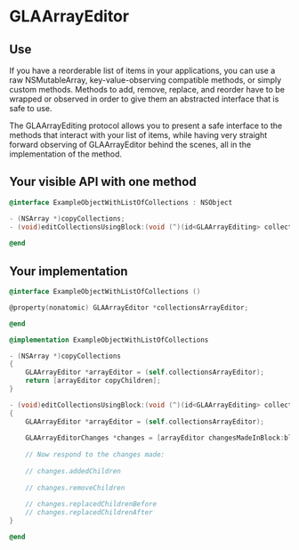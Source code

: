 GLAArrayEditor
==============

## Use

If you have a reorderable list of items in your applications, you can use a raw NSMutableArray, key-value-observing compatible methods, or simply custom methods. Methods to add, remove, replace, and reorder have to be wrapped or observed in order to give them an abstracted interface that is safe to use.

The GLAArrayEditing protocol allows you to present a safe interface to the methods that interact with your list of items, while having very straight forward observing of GLAArrayEditor behind the scenes, all in the implementation of the method.

## Your visible API with one method

```objective-c
@interface ExampleObjectWithListOfCollections : NSObject

- (NSArray *)copyCollections;
- (void)editCollectionsUsingBlock:(void (^)(id<GLAArrayEditing> collectionListEditor))block;
	
@end
```

## Your implementation

```objective-c
@interface ExampleObjectWithListOfCollections ()

@property(nonatomic) GLAArrayEditor *collectionsArrayEditor;

@end

@implementation ExampleObjectWithListOfCollections

- (NSArray *)copyCollections
{
	GLAArrayEditor *arrayEditor = (self.collectionsArrayEditor);
	return [arrayEditor copyChildren];
}

- (void)editCollectionsUsingBlock:(void (^)(id<GLAArrayEditing> collectionListEditor))block
{
	GLAArrayEditor *arrayEditor = (self.collectionsArrayEditor);
	
	GLAArrayEditorChanges *changes = [arrayEditor changesMadeInBlock:block];
	
	// Now respond to the changes made:
	
	// changes.addedChildren
	
	// changes.removeChildren
	
	// changes.replacedChildrenBefore
	// changes.replacedChildrenAfter
}

@end
```